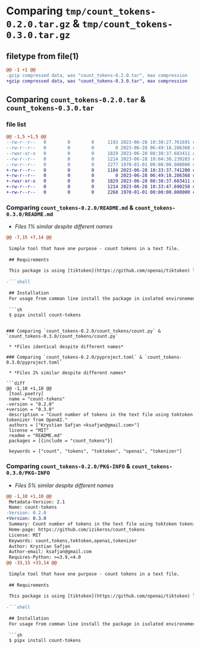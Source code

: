 # Comparing `tmp/count_tokens-0.2.0.tar.gz` & `tmp/count_tokens-0.3.0.tar.gz`

## filetype from file(1)

```diff
@@ -1 +1 @@
-gzip compressed data, was "count_tokens-0.2.0.tar", max compression
+gzip compressed data, was "count_tokens-0.3.0.tar", max compression
```

## Comparing `count_tokens-0.2.0.tar` & `count_tokens-0.3.0.tar`

### file list

```diff
@@ -1,5 +1,5 @@
--rw-r--r--   0        0        0     1193 2023-06-28 10:30:27.761691 count_tokens-0.2.0/README.md
--rw-r--r--   0        0        0        0 2023-06-28 06:49:18.286368 count_tokens-0.2.0/count_tokens/__init__.py
--rwxr-xr-x   0        0        0     1829 2023-06-28 08:38:37.683411 count_tokens-0.2.0/count_tokens/count.py
--rw-r--r--   0        0        0     1214 2023-06-28 10:04:30.239283 count_tokens-0.2.0/pyproject.toml
--rw-r--r--   0        0        0     2277 1970-01-01 00:00:00.000000 count_tokens-0.2.0/PKG-INFO
+-rw-r--r--   0        0        0     1184 2023-06-28 10:33:37.741280 count_tokens-0.3.0/README.md
+-rw-r--r--   0        0        0        0 2023-06-28 06:49:18.286368 count_tokens-0.3.0/count_tokens/__init__.py
+-rwxr-xr-x   0        0        0     1829 2023-06-28 08:38:37.683411 count_tokens-0.3.0/count_tokens/count.py
+-rw-r--r--   0        0        0     1214 2023-06-28 10:33:47.690258 count_tokens-0.3.0/pyproject.toml
+-rw-r--r--   0        0        0     2268 1970-01-01 00:00:00.000000 count_tokens-0.3.0/PKG-INFO
```

### Comparing `count_tokens-0.2.0/README.md` & `count_tokens-0.3.0/README.md`

 * *Files 1% similar despite different names*

```diff
@@ -7,15 +7,14 @@
 
 Simple tool that have one purpose - count tokens in a text file.
 
 ## Requirements
 
 This package is using [tiktoken](https://github.com/openai/tiktoken) library for tokenization.
 
-```shell
 
 ## Installation
 For usage from comman line install the package in isolated environement with pipx:
 
 ```sh
 $ pipx install count-tokens
 ```
```

### Comparing `count_tokens-0.2.0/count_tokens/count.py` & `count_tokens-0.3.0/count_tokens/count.py`

 * *Files identical despite different names*

### Comparing `count_tokens-0.2.0/pyproject.toml` & `count_tokens-0.3.0/pyproject.toml`

 * *Files 2% similar despite different names*

```diff
@@ -1,10 +1,10 @@
 [tool.poetry]
 name = "count-tokens"
-version = "0.2.0"
+version = "0.3.0"
 description = "Count number of tokens in the text file using toktoken tokenizer from OpenAI."
 authors = ["Krystian Safjan <ksafjan@gmail.com>"]
 license = "MIT"
 readme = "README.md"
 packages = [{include = "count_tokens"}]
 
 keywords = ["count", "tokens", "toktoken", "openai", "tokenizer"]
```

### Comparing `count_tokens-0.2.0/PKG-INFO` & `count_tokens-0.3.0/PKG-INFO`

 * *Files 5% similar despite different names*

```diff
@@ -1,10 +1,10 @@
 Metadata-Version: 2.1
 Name: count-tokens
-Version: 0.2.0
+Version: 0.3.0
 Summary: Count number of tokens in the text file using toktoken tokenizer from OpenAI.
 Home-page: https://github.com/izikeros/count_tokens
 License: MIT
 Keywords: count,tokens,toktoken,openai,tokenizer
 Author: Krystian Safjan
 Author-email: ksafjan@gmail.com
 Requires-Python: >=3.9,<4.0
@@ -33,15 +33,14 @@
 
 Simple tool that have one purpose - count tokens in a text file.
 
 ## Requirements
 
 This package is using [tiktoken](https://github.com/openai/tiktoken) library for tokenization.
 
-```shell
 
 ## Installation
 For usage from comman line install the package in isolated environement with pipx:
 
 ```sh
 $ pipx install count-tokens
 ```
```

